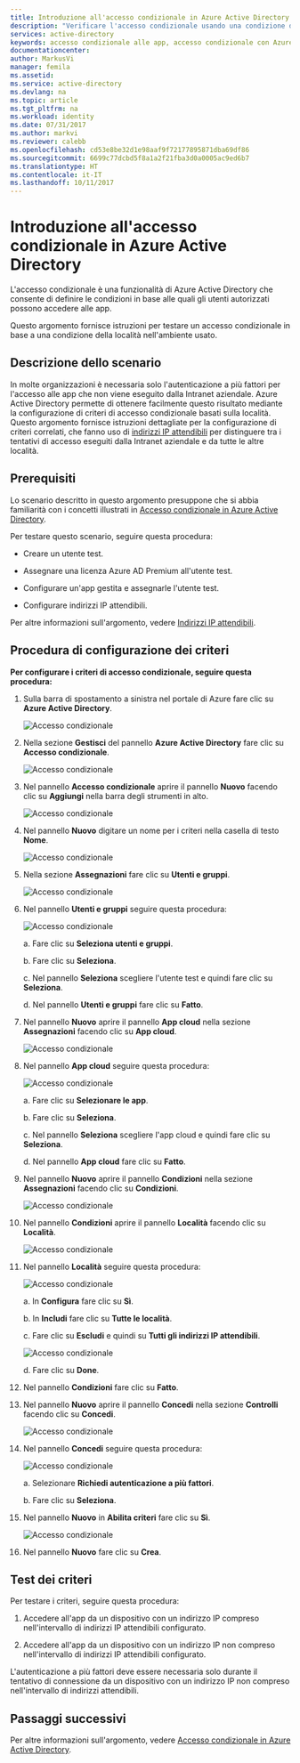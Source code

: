 ```yaml
---
title: Introduzione all'accesso condizionale in Azure Active Directory | Microsoft Docs
description: "Verificare l'accesso condizionale usando una condizione della località."
services: active-directory
keywords: accesso condizionale alle app, accesso condizionale con Azure AD, accesso sicuro alle risorse aziendali, criteri di accesso condizionale
documentationcenter: 
author: MarkusVi
manager: femila
ms.assetid: 
ms.service: active-directory
ms.devlang: na
ms.topic: article
ms.tgt_pltfrm: na
ms.workload: identity
ms.date: 07/31/2017
ms.author: markvi
ms.reviewer: calebb
ms.openlocfilehash: cd53e8be32d1e98aaf9f72177895871dba69df86
ms.sourcegitcommit: 6699c77dcbd5f8a1a2f21fba3d0a0005ac9ed6b7
ms.translationtype: HT
ms.contentlocale: it-IT
ms.lasthandoff: 10/11/2017
---
```

# <a name="get-started-with-conditional-access-in-azure-active-directory"></a>Introduzione all'accesso condizionale in Azure Active Directory

L'accesso condizionale è una funzionalità di Azure Active Directory che consente di definire le condizioni in base alle quali gli utenti autorizzati possono accedere alle app. 

Questo argomento fornisce istruzioni per testare un accesso condizionale in base a una condizione della località nell'ambiente usato.  


## <a name="scenario-description"></a>Descrizione dello scenario

In molte organizzazioni è necessaria solo l'autenticazione a più fattori per l'accesso alle app che non viene eseguito dalla Intranet aziendale. Azure Active Directory permette di ottenere facilmente questo risultato mediante la configurazione di criteri di accesso condizionale basati sulla località. Questo argomento fornisce istruzioni dettagliate per la configurazione di criteri correlati, che fanno uso di [indirizzi IP attendibili](../multi-factor-authentication/multi-factor-authentication-whats-next.md#trusted-ips) per distinguere tra i tentativi di accesso eseguiti dalla Intranet aziendale e da tutte le altre località.


## <a name="prerequisites"></a>Prerequisiti

Lo scenario descritto in questo argomento presuppone che si abbia familiarità con i concetti illustrati in [Accesso condizionale in Azure Active Directory](active-directory-conditional-access-azure-portal.md).

Per testare questo scenario, seguire questa procedura:

- Creare un utente test. 

- Assegnare una licenza Azure AD Premium all'utente test.

- Configurare un'app gestita e assegnarle l'utente test.

- Configurare indirizzi IP attendibili.

Per altre informazioni sull'argomento, vedere [Indirizzi IP attendibili](../multi-factor-authentication/multi-factor-authentication-whats-next.md#trusted-ips).


## <a name="policy-configuration-steps"></a>Procedura di configurazione dei criteri

**Per configurare i criteri di accesso condizionale, seguire questa procedura:**

1. Sulla barra di spostamento a sinistra nel portale di Azure fare clic su **Azure Active Directory**. 

    ![Accesso condizionale](./media/active-directory-conditional-access-azure-portal-get-started/01.png)

2. Nella sezione **Gestisci** del pannello **Azure Active Directory** fare clic su **Accesso condizionale**.

    ![Accesso condizionale](./media/active-directory-conditional-access-azure-portal-get-started/02.png)
 
3. Nel pannello **Accesso condizionale** aprire il pannello **Nuovo** facendo clic su **Aggiungi** nella barra degli strumenti in alto.

    ![Accesso condizionale](./media/active-directory-conditional-access-azure-portal-get-started/03.png)

4. Nel pannello **Nuovo** digitare un nome per i criteri nella casella di testo **Nome**.

    ![Accesso condizionale](./media/active-directory-conditional-access-azure-portal-get-started/04.png)

5. Nella sezione **Assegnazioni** fare clic su **Utenti e gruppi**.

    ![Accesso condizionale](./media/active-directory-conditional-access-azure-portal-get-started/05.png)

6. Nel pannello **Utenti e gruppi** seguire questa procedura:

    ![Accesso condizionale](./media/active-directory-conditional-access-azure-portal-get-started/06.png)

    a. Fare clic su **Seleziona utenti e gruppi**.

    b. Fare clic su **Seleziona**.

    c. Nel pannello **Seleziona** scegliere l'utente test e quindi fare clic su **Seleziona**.

    d. Nel pannello **Utenti e gruppi** fare clic su **Fatto**.

7. Nel pannello **Nuovo** aprire il pannello **App cloud** nella sezione **Assegnazioni** facendo clic su **App cloud**.

    ![Accesso condizionale](./media/active-directory-conditional-access-azure-portal-get-started/07.png)

8. Nel pannello **App cloud** seguire questa procedura:

    ![Accesso condizionale](./media/active-directory-conditional-access-azure-portal-get-started/08.png)

    a. Fare clic su **Selezionare le app**.

    b. Fare clic su **Seleziona**.

    c. Nel pannello **Seleziona** scegliere l'app cloud e quindi fare clic su **Seleziona**.

    d. Nel pannello **App cloud** fare clic su **Fatto**.

9. Nel pannello **Nuovo** aprire il pannello **Condizioni** nella sezione **Assegnazioni** facendo clic su **Condizioni**.

    ![Accesso condizionale](./media/active-directory-conditional-access-azure-portal-get-started/09.png)

10. Nel pannello **Condizioni** aprire il pannello **Località** facendo clic su **Località**.

    ![Accesso condizionale](./media/active-directory-conditional-access-azure-portal-get-started/10.png)

11. Nel pannello **Località** seguire questa procedura:

    ![Accesso condizionale](./media/active-directory-conditional-access-azure-portal-get-started/11.png)

    a. In **Configura** fare clic su **Sì**.

    b. In **Includi** fare clic su **Tutte le località**.

    c. Fare clic su **Escludi** e quindi su **Tutti gli indirizzi IP attendibili**.

    ![Accesso condizionale](./media/active-directory-conditional-access-azure-portal-get-started/12.png)

    d. Fare clic su **Done**.

12. Nel pannello **Condizioni** fare clic su **Fatto**.

13. Nel pannello **Nuovo** aprire il pannello **Concedi** nella sezione **Controlli** facendo clic su **Concedi**.

    ![Accesso condizionale](./media/active-directory-conditional-access-azure-portal-get-started/13.png)

14. Nel pannello **Concedi** seguire questa procedura:

    ![Accesso condizionale](./media/active-directory-conditional-access-azure-portal-get-started/14.png)

    a. Selezionare **Richiedi autenticazione a più fattori**.

    b. Fare clic su **Seleziona**.

15. Nel pannello **Nuovo** in **Abilita criteri** fare clic su **Sì**.

    ![Accesso condizionale](./media/active-directory-conditional-access-azure-portal-get-started/15.png)

16. Nel pannello **Nuovo** fare clic su **Crea**.


## <a name="testing-the-policy"></a>Test dei criteri

Per testare i criteri, seguire questa procedura: 

1. Accedere all'app da un dispositivo con un indirizzo IP compreso nell'intervallo di indirizzi IP attendibili configurato. 

1. Accedere all'app da un dispositivo con un indirizzo IP non compreso nell'intervallo di indirizzi IP attendibili configurato.

L'autenticazione a più fattori deve essere necessaria solo durante il tentativo di connessione da un dispositivo con un indirizzo IP non compreso nell'intervallo di indirizzi attendibili. 


## <a name="next-steps"></a>Passaggi successivi

Per altre informazioni sull'argomento, vedere [Accesso condizionale in Azure Active Directory](active-directory-conditional-access-azure-portal.md).

